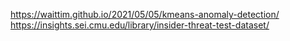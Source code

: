 https://waittim.github.io/2021/05/05/kmeans-anomaly-detection/
https://insights.sei.cmu.edu/library/insider-threat-test-dataset/

